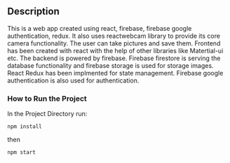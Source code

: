 ## Description
This is a web app created using react, firebase, firebase google authentication, redux. It also uses reactwebcam library to provide its core camera functionality. The user can take pictures and save them.
Frontend has been created with react with the help of other libraries like Matertial-ui etc.
The backend is powered by firebase. Firebase firestore is serving the database functionality and firebase storage is used for storage images.
React Redux has been implmented for state management.
Firebase google authentication is also used for authentication.

### How to Run the Project

In the Project Directory run:

`npm install`

then 

`npm start`
